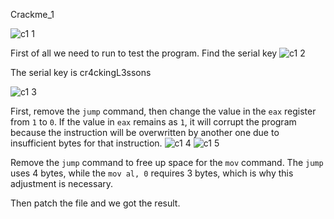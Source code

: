 Crackme_1 

![c1 1](https://github.com/user-attachments/assets/66bfcc34-037a-4ec5-9806-67822d5d5cc2)

First of all we need to run to test the program. Find the serial key
![c1 2](https://github.com/user-attachments/assets/56686f07-3381-4428-81b4-255c0fcf0301)

The serial key is cr4ckingL3ssons

![c1 3](https://github.com/user-attachments/assets/e520b939-c2f7-462e-ade0-b36aa1ade0b0)

First, remove the `jump` command, then change the value in the `eax` register from `1` to `0`. If the value in `eax` remains as `1`, it will corrupt the program because the instruction will be overwritten by another one due to insufficient bytes for that instruction.
![c1 4](https://github.com/user-attachments/assets/dacc640a-01b8-4e1b-b103-239c9fd55a1e)
![c1 5](https://github.com/user-attachments/assets/86d3617f-98cd-49d5-9afc-2d63347858d4)

Remove the `jump` command to free up space for the `mov` command. The `jump` uses 4 bytes, while the `mov al, 0` requires 3 bytes, which is why this adjustment is necessary.

Then patch the file and we got the result.
